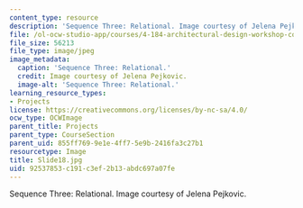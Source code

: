 ```yaml
---
content_type: resource
description: 'Sequence Three: Relational. Image courtesy of Jelena Pejkovic.'
file: /ol-ocw-studio-app/courses/4-184-architectural-design-workshop-collage-method-and-form-spring-2004/92537853c191c3ef2b13abdc697a07fe_Slide18.jpg
file_size: 56213
file_type: image/jpeg
image_metadata:
  caption: 'Sequence Three: Relational.'
  credit: Image courtesy of Jelena Pejkovic.
  image-alt: 'Sequence Three: Relational.'
learning_resource_types:
- Projects
license: https://creativecommons.org/licenses/by-nc-sa/4.0/
ocw_type: OCWImage
parent_title: Projects
parent_type: CourseSection
parent_uid: 855ff769-9e1e-4ff7-5e9b-2416fa3c27b1
resourcetype: Image
title: Slide18.jpg
uid: 92537853-c191-c3ef-2b13-abdc697a07fe
---
```

Sequence Three: Relational. Image courtesy of Jelena Pejkovic.